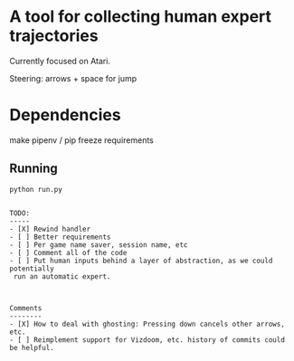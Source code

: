 A tool for collecting human expert trajectories
============================================

Currently focused on Atari.

Steering: arrows + space for jump

Dependencies
============

make pipenv / pip freeze requirements


Running
------
```
python run.py

```

```

TODO:
-----
- [X] Rewind handler
- [ ] Better requirements
- [ ] Per game name saver, session name, etc
- [ ] Comment all of the code
- [ ] Put human inputs behind a layer of abstraction, as we could potentially
 run an automatic expert.



Comments
--------
- [X] How to deal with ghosting: Pressing down cancels other arrows, etc.
- [ ] Reimplement support for Vizdoom, etc. history of commits could be helpful.
